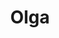 ---
title: "Olga"
description: "Hi, my name is Olga. Elite escorting has become a favorite hobby for me. I will be able to give luxurious leisure and incredible pleasure. You will be able to feel sincere interest. We can have dinner in an elite restaurant or have a romantic candlelit dinner in a hotel. I am the owner of delicate, exquisite appearance and a beautiful figure, I can support any conversation, I will be nice and affectionate.

I regularly train in the gym. I read a lot and watch documentaries about the life of people in different corners of our planet. I am educated, except for Russian I know English, I can accompany a successful man to social events. You will get the maximum positive from the pastime. You can order escort services on the site."
Price: "From 1000$"
height: "170"
weight: "49"
age: "21"
folder: olga3
mainImage: 1.webp
bustSize: "2"
hairColor: "brunet"
visa: "usa"
images:
  - 2.webp
  - 3.webp
---